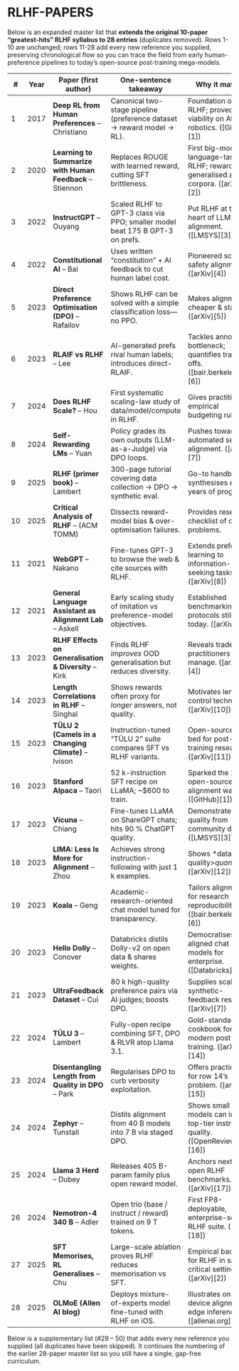# RLHF-PAPERS
Below is an expanded master list that **extends the original 10-paper “greatest-hits” RLHF syllabus to 28 entries** (duplicates removed).  Rows 1-10 are unchanged; rows 11-28 add every new reference you supplied, preserving chronological flow so you can trace the field from early human-preference pipelines to today’s open-source post-training mega-models.

| #  | Year | Paper (first author)                                     | One-sentence takeaway                                                        | Why it matters                                                                       |
| -- | ---- | -------------------------------------------------------- | ---------------------------------------------------------------------------- | ------------------------------------------------------------------------------------ |
| 1  | 2017 | **Deep RL from Human Preferences** – Christiano          | Canonical two-stage pipeline (preference dataset → reward model → RL).       | Foundation of RLHF; proved viability on Atari & robotics. ([GitHub][1])              |
| 2  | 2020 | **Learning to Summarize with Human Feedback** – Stiennon | Replaces ROUGE with learned reward, cutting SFT brittleness.                 | First big-model, language-task RLHF; reward generalised across corpora. ([arXiv][2]) |
| 3  | 2022 | **InstructGPT** – Ouyang                                 | Scaled RLHF to GPT-3 class via PPO; smaller model beat 175 B GPT-3 on prefs. | Put RLHF at the heart of LLM alignment. ([LMSYS][3])                                 |
| 4  | 2022 | **Constitutional AI** – Bai                              | Uses written “constitution” + AI feedback to cut human label cost.           | Pioneered scalable safety alignment. ([arXiv][4])                                    |
| 5  | 2023 | **Direct Preference Optimisation (DPO)** – Rafailov      | Shows RLHF can be solved with a simple classification loss—no PPO.           | Makes alignment cheaper & stabler. ([arXiv][5])                                      |
| 6  | 2023 | **RLAIF vs RLHF** – Lee                                  | AI-generated prefs rival human labels; introduces direct-RLAIF.              | Tackles annotation bottleneck; quantifies trade-offs. ([bair.berkeley.edu][6])       |
| 7  | 2024 | **Does RLHF Scale?** – Hou                               | First systematic scaling-law study of data/model/compute in RLHF.            | Gives practitioners empirical budgeting rules.                                       |
| 8  | 2024 | **Self-Rewarding LMs** – Yuan                            | Policy grades its own outputs (LLM-as-a-Judge) via DPO loops.                | Pushes toward fully automated self-alignment. ([arXiv][7])                           |
| 9  | 2025 | **RLHF (primer book)** – Lambert                         | 300-page tutorial covering data collection → DPO → synthetic eval.           | Go-to handbook; synthesises eight years of progress.                                 |
| 10 | 2025 | **Critical Analysis of RLHF** – (ACM TOMM)               | Dissects reward-model bias & over-optimisation failures.                     | Provides research checklist of open problems.                                        |
| 11 | 2021 | **WebGPT** – Nakano                                      | Fine-tunes GPT-3 to browse the web & cite sources with RLHF.                 | Extends preference learning to information-seeking tasks. ([arXiv][8])               |
| 12 | 2021 | **General Language Assistant as Alignment Lab** – Askell | Early scaling study of imitation vs preference-model objectives.             | Established benchmarking protocols still used today. ([arXiv][9])                    |
| 13 | 2023 | **RLHF Effects on Generalisation & Diversity** – Kirk    | Finds RLHF *improves* OOD generalisation but reduces diversity.              | Reveals trade-off practitioners must manage. ([arXiv][4])                            |
| 14 | 2023 | **Length Correlations in RLHF** – Singhal                | Shows rewards often proxy for *longer* answers, not quality.                 | Motivates length-control techniques. ([arXiv][10])                                   |
| 15 | 2023 | **TÜLU 2 (Camels in a Changing Climate)** – Ivison       | Instruction-tuned “TÜLU 2” suite compares SFT vs RLHF variants.              | Open-source test-bed for post-training research. ([arXiv][11])                       |
| 16 | 2023 | **Stanford Alpaca** – Taori                              | 52 k-instruction SFT recipe on LLaMA; \~\$600 to train.                      | Sparked the 2023 open-source alignment wave. ([GitHub][1])                           |
| 17 | 2023 | **Vicuna** – Chiang                                      | Fine-tunes LLaMA on ShareGPT chats; hits 90 % ChatGPT quality.               | Demonstrates chat quality from community data. ([LMSYS][3])                          |
| 18 | 2023 | **LIMA: Less Is More for Alignment** – Zhou              | Achieves strong instruction-following with just 1 k examples.                | Shows \*data quality>*quantity*. ([arXiv][12])                                       |
| 19 | 2023 | **Koala** – Geng                                         | Academic-research-oriented chat model tuned for transparency.                | Tailors alignment for research reproducibility. ([bair.berkeley.edu][6])             |
| 20 | 2023 | **Hello Dolly** – Conover                                | Databricks distils Dolly-v2 on open data & shares weights.                   | Democratises aligned chat models for enterprise. ([Databricks][13])                  |
| 21 | 2023 | **UltraFeedback Dataset** – Cui                          | 80 k high-quality preference pairs via AI judges; boosts DPO.                | Supplies scaled synthetic-feedback resource. ([arXiv][7])                            |
| 22 | 2024 | **TÜLU 3** – Lambert                                     | Fully-open recipe combining SFT, DPO & RLVR atop Llama 3.1.                  | Gold-standard cookbook for modern post-training. ([arXiv][14])                       |
| 23 | 2024 | **Disentangling Length from Quality in DPO** – Park      | Regularises DPO to curb verbosity exploitation.                              | Offers practical fix for row 14’s problem. ([arXiv][15])                             |
| 24 | 2024 | **Zephyr** – Tunstall                                    | Distils alignment from 40 B models into 7 B via staged DPO.                  | Shows small models can inherit top-tier instruction quality. ([OpenReview][16])      |
| 25 | 2024 | **Llama 3 Herd** – Dubey                                 | Releases 405 B-param family plus open reward model.                          | Anchors next-gen open RLHF benchmarks. ([arXiv][17])                                 |
| 26 | 2024 | **Nemotron-4 340 B** – Adler                             | Open trio (base / instruct / reward) trained on 9 T tokens.                  | First FP8-deployable, enterprise-scale RLHF suite. ([arXiv][18])                     |
| 27 | 2025 | **SFT Memorises, RL Generalises** – Chu                  | Large-scale ablation proves RLHF reduces memorisation vs SFT.                | Empirical backing for RLHF in safety-critical settings. ([arXiv][2])                 |
| 28 | 2025 | **OLMoE (Allen AI blog)**                                | Deploys mixture-of-experts model fine-tuned with RLHF on iOS.                | Illustrates on-device alignment + edge inference. ([allenai.org][19])                |
Below is a supplementary list (#29 – 50) that adds every new reference you supplied (all duplicates have been skipped).  It continues the numbering of the earlier 28-paper master list so you still have a single, gap-free curriculum.
